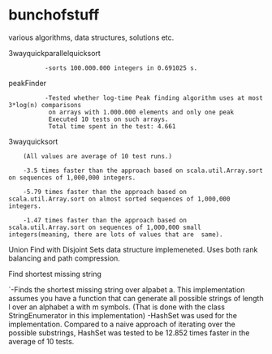 # bunchofstuff
various algorithms, data structures, solutions etc.

3wayquickparallelquicksort

              -sorts 100.000.000 integers in 0.691025 s.


peakFinder 

              -Tested whether log-time Peak finding algorithm uses at most 3*log(n) comparisons
               on arrays with 1.000.000 elements and only one peak
               Executed 10 tests on such arrays.
               Total time spent in the test: 4.661
              
              
3wayquicksort

        (All values are average of 10 test runs.)
        
        -3.5 times faster than the approach based on scala.util.Array.sort on sequences of 1,000,000 integers.
        
        -5.79 times faster than the approach based on scala.util.Array.sort on almost sorted sequences of 1,000,000 integers.
        
        -1.47 times faster than the approach based on scala.util.Array.sort on sequences of 1,000,000 small integers(meaning, there are lots of values that are  same).

         
Union Find with Disjoint Sets data structure implemeneted. Uses both rank balancing and path compression.

Find shortest missing string    

  `-Finds the shortest missing string over alpabet a. This implementation assumes you have a function that can generate all possible strings of length l over an alphabet a with m symbols. (That is done with the class StringEnumerator in this implementation) 
  -HashSet was used for the implementation. Compared to a naive approach of iterating over the possible substrings, HashSet was tested to be 12.852 times faster in the average of 10 tests.
